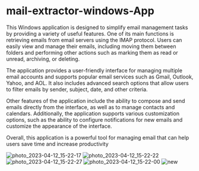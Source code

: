 # mail-extractor-windows-App

This Windows application is designed to simplify email management tasks by providing a variety of useful features. One of its main functions is retrieving emails from email servers using the IMAP protocol. Users can easily view and manage their emails, including moving them between folders and performing other actions such as marking them as read or unread, archiving, or deleting.

The application provides a user-friendly interface for managing multiple email accounts and supports popular email services such as Gmail, Outlook, Yahoo, and AOL. It also includes advanced search options that allow users to filter emails by sender, subject, date, and other criteria.

Other features of the application include the ability to compose and send emails directly from the interface, as well as to manage contacts and calendars. Additionally, the application supports various customization options, such as the ability to configure notifications for new emails and customize the appearance of the interface.

Overall, this application is a powerful tool for managing email that can help users save time and increase productivity


![photo_2023-04-12_15-22-17](https://user-images.githubusercontent.com/10164616/231504897-f144435f-cec8-440c-bc79-fbe8263ce64b.jpg)
![photo_2023-04-12_15-22-22](https://user-images.githubusercontent.com/10164616/231504901-401376a1-18fd-4c63-928e-4b57a69609ad.jpg)
![photo_2023-04-12_15-22-27](https://user-images.githubusercontent.com/10164616/231504903-912cf47f-6920-4ff9-b5fe-3401533dac44.jpg)
![photo_2023-04-12_15-22-00](https://user-images.githubusercontent.com/10164616/231504904-fb9e62bf-7944-4f76-86c5-5667ded8c97d.jpg)
![new](https://user-images.githubusercontent.com/10164616/231507270-a252fb30-17ed-4024-94bc-f664d2f88603.jpg)
